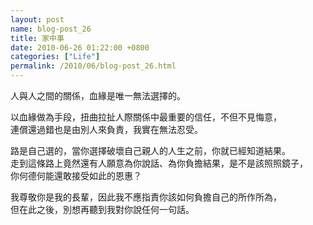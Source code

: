 ```yaml
---  
layout: post  
name: blog-post_26  
title: 家中事  
date: 2010-06-26 01:22:00 +0800  
categories: ["Life"]  
permalink: /2010/06/blog-post_26.html  
---  
```

人與人之間的關係，血緣是唯一無法選擇的。  
    
以血緣做為手段，扭曲拉扯人際關係中最重要的信任，不但不見悔意，  
連償還過錯也是由別人來負責，我實在無法忍受。  
    
路是自己選的，當你選擇破壞自己親人的人生之前，你就已經知道結果。  
走到這條路上竟然還有人願意為你說話、為你負擔結果，是不是該照照鏡子，  
你何德何能還敢接受如此的恩惠？  
    
我尊敬你是我的長輩，因此我不應指責你該如何負擔自己的所作所為，  
但在此之後，別想再聽到我對你說任何一句話。
